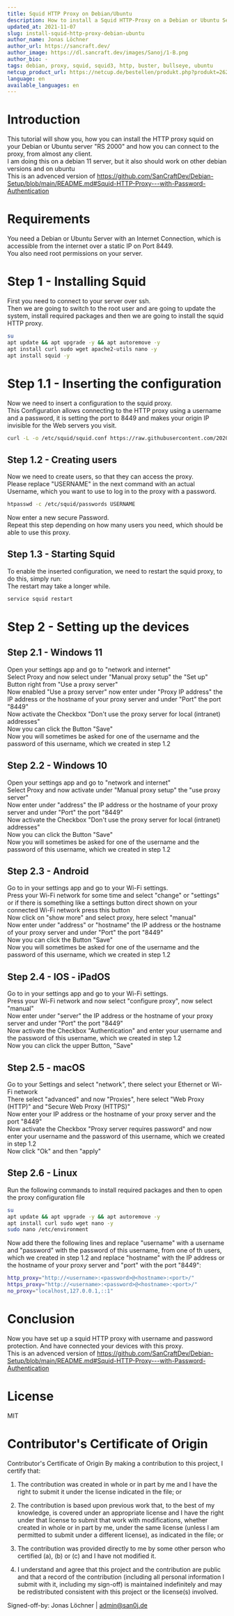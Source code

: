 ```yaml
---
title: Squid HTTP Proxy on Debian/Ubuntu
description: How to install a Squid HTTP-Proxy on a Debian or Ubuntu Server
updated_at: 2021-11-07
slug: install-squid-http-proxy-debian-ubuntu
author_name: Jonas Löchner
author_url: https://sancraft.dev/
author_image: https://dl.sancraft.dev/images/Sanoj/1-B.png
author_bio: -
tags: debian, proxy, squid, squid3, http, buster, bullseye, ubuntu
netcup_product_url: https://netcup.de/bestellen/produkt.php?produkt=2623
language: en
available_languages: en
---
```


# Introduction
This tutorial will show you, how you can install the HTTP proxy squid on your Debian or Ubuntu server "RS 2000" and how you can connect to the proxy, from almost any client. <br>
I am doing this on a debian 11 server, but it also should work on other debian versions and on ubuntu <br>
This is an advenced version of https://github.com/SanCraftDev/Debian-Setup/blob/main/README.md#Squid-HTTP-Proxy---with-Password-Authentication

# Requirements
You need a Debian or Ubuntu Server with an Internet Connection, which is accessible from the internet over a static IP on Port 8449. <br>
You also need root permissions on your server.

# Step 1 - Installing Squid
First you need to connect to your server over ssh. <br>
Then we are going to switch to the root user and are going to update the system, install required packages and then we are going to install the squid HTTP proxy.
```sh
su
apt update && apt upgrade -y && apt autoremove -y
apt install curl sudo wget apache2-utils nano -y
apt install squid -y
```

# Step 1.1 - Inserting the configuration
Now we need to insert a configuration to the squid proxy. <br>
This Configuration allows connecting to the HTTP proxy using a username and a password, it is setting the port to 8449 and makes your origin IP invisible for the Web servers you visit.
```sh
curl -L -o /etc/squid/squid.conf https://raw.githubusercontent.com/2020Sanoj/community-tutorials/squid/community-tutorials/squid/configs/squid.conf
```

## Step 1.2 - Creating users
Now we need to create users, so that they can access the proxy. <br>
Please replace "USERNAME" in the next command with an actual Username, which you want to use to log in to the proxy with a password.
```sh
htpasswd -c /etc/squid/passwords USERNAME
```
Now enter a new secure Password. <br>
Repeat this step depending on how many users you need, which should be able to use this proxy.

## Step 1.3 - Starting Squid
To enable the inserted configuration, we need to restart the squid proxy, to do this, simply run: <br>
The restart may take a longer while.
```sh
service squid restart
```

# Step 2 - Setting up the devices

## Step 2.1 - Windows 11
Open your settings app and go to "network and internet" <br>
Select Proxy and now select under "Manual proxy setup" the "Set up" Button right from "Use a proxy server" <br>
Now enabled "Use a proxy server" now enter under "Proxy IP address" the IP address or the hostname of your proxy server and under "Port" the port "8449" <br>
Now activate the Checkbox "Don't use the proxy server for local (intranet) addresses" <br>
Now you can click the Button "Save" <br>
Now you will sometimes be asked for one of the username and the password of this username, which we created in step 1.2

## Step 2.2 - Windows 10
Open your settings app and go to "network and internet" <br>
Select Proxy and now activate under "Manual proxy setup" the "use proxy server" <br>
Now enter under "address" the IP address or the hostname of your proxy server and under "Port" the port "8449" <br>
Now activate the Checkbox "Don't use the proxy server for local (intranet) addresses" <br>
Now you can click the Button "Save" <br>
Now you will sometimes be asked for one of the username and the password of this username, which we created in step 1.2

## Step 2.3 - Android
Go to in your settings app and go to your Wi-Fi settings. <br>
Press your Wi-Fi network for some time and select "change" or "settings" or if there is something like a settings button direct shown on your connected Wi-Fi network press this button <br>
Now click on "show more" and select proxy, here select "manual" <br>
Now enter under "address" or "hostname" the IP address or the hostname of your proxy server and under "Port" the port "8449" <br>
Now you can click the Button "Save" <br>
Now you will sometimes be asked for one of the username and the password of this username, which we created in step 1.2

## Step 2.4 - IOS - iPadOS
Go to in your settings app and go to your Wi-Fi settings. <br>
Press your Wi-Fi network and now select "configure proxy", now select "manual" <br>
Now enter under "server" the IP address or the hostname of your proxy server and under "Port" the port "8449" <br>
Now activate the Checkbox "Authentication" and enter your username and the password of this username, which we created in step 1.2 <br>
Now you can click the upper Button, "Save"

## Step 2.5 - macOS
Go to your Settings and select "network", there select your Ethernet or Wi-Fi network <br>
There select "advanced" and now "Proxies", here select "Web Proxy (HTTP)" and "Secure Web Proxy (HTTPS)" <br>
Now enter your IP address or the hostname of your proxy server and the port "8449" <br>
Now activate the Checkbox "Proxy server requires password" and now enter your username and the password of this username, which we created in step 1.2 <br>
Now click "Ok" and then "apply"

## Step 2.6 - Linux
Run the following commands to install required packages and then to open the proxy configuration file
```sh
su
apt update && apt upgrade -y && apt autoremove -y
apt install curl sudo wget nano -y
sudo nano /etc/environment
```
Now add there the following lines and replace "username" with a username and "password" with the password of this username, from one of th users, which we created in step 1.2 and replace "hostname" with the IP address or the hostname of your proxy server and  "port" with the port "8449":
```sh
http_proxy="http://<username>:<password>@<hostname>:<port>/"
https_proxy="http://<username>:<password>@<hostname>:<port>/"
no_proxy="localhost,127.0.0.1,::1"
```

# Conclusion
Now you have set up a squid HTTP proxy with username and password protection. And have connected your devices with this proxy. <br>
This is an advenced version of https://github.com/SanCraftDev/Debian-Setup/blob/main/README.md#Squid-HTTP-Proxy---with-Password-Authentication

# License
MIT

# Contributor's Certificate of Origin
Contributor's Certificate of Origin By making a contribution to this project, I certify that:

 1) The contribution was created in whole or in part by me and I have the right to submit it under the license indicated in the file; or

 2) The contribution is based upon previous work that, to the best of my knowledge, is covered under an appropriate license and I have the right under that license to submit that work with modifications, whether created in whole or in part by me, under the same license (unless I am permitted to submit under a different license), as indicated in the file; or

 3) The contribution was provided directly to me by some other person who certified (a), (b) or (c) and I have not modified it.

 4) I understand and agree that this project and the contribution are public and that a record of the contribution (including all personal information I submit with it, including my sign-off) is maintained indefinitely and may be redistributed consistent with this project or the license(s) involved.

Signed-off-by: Jonas Löchner | [admin@san0j.de](mailto:admin@san0j.de)
